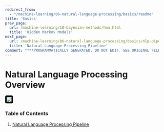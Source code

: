 ```yaml
---
redirect_from:
  - "/machine-learning/06-natural-language-processing/basics/readme"
title: 'Basics'
prev_page:
  url: /machine-learning/10-bayesian-methods/hmm.html
  title: 'Hidden Markov Models'
next_page:
  url: /machine-learning/06-natural-language-processing/basics/nlp-pipeline.html
  title: 'Natural Language Processing Pipeline'
comment: "***PROGRAMMATICALLY GENERATED, DO NOT EDIT. SEE ORIGINAL FILES IN /content***"
---
```

# Natural Language Processing Overview

<img src="https://miro.medium.com/max/2428/1*PGB0w1JZslqA-hM0xGrmJw.gif" style='border: 5px solid black; border-radius: 5px;'/>

### Table of Contents

1. [Natural Language Processing Pipeline](https://jeffchenchengyi.github.io/machine-learning/06-natural-language-processing/basics/nlp-pipeline.html)